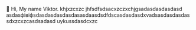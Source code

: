  👋 Hi, My name Viktor.
khjxzcxzc
jhfsdfsdsacxzczxchjgsadasdasdasdasd
asdasфівіфsdasdasdasdasdasasdaasdsdfdscasdasdasdxvadsasdasdasdassdxzcxzcasdsadasd
uykussdasdcxzc
